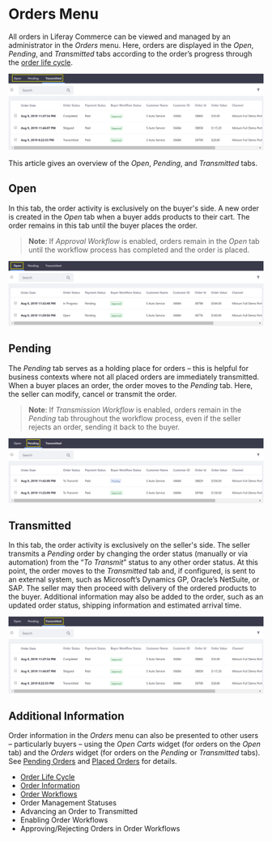 # Orders Menu

All orders in Liferay Commerce can be viewed and managed by an administrator in the _Orders_ menu. Here, orders are displayed in the _Open_, _Pending_, and _Transmitted_ tabs according to the order’s progress through the [order life cycle](../order-life-cycle/README.md).

   ![Orders Menu Overview](./images/01.png "Orders Menu Overview")

This article gives an overview of the _Open_, _Pending_, and _Transmitted_ tabs.

## Open

In this tab, the order activity is exclusively on the buyer's side. A new order is created in the _Open_ tab when a buyer adds products to their cart. The order remains in this tab until the buyer places the order.

> **Note**: If _Approval Workflow_ is enabled, orders remain in the _Open_ tab until the workflow process has completed and the order is placed.

   ![Open Tab](./images/02.png "Open Tab")

## Pending

The _Pending_ tab serves as a holding place for orders – this is helpful for business contexts where not all placed orders are immediately transmitted. When a buyer places an order, the order moves to the _Pending_ tab. Here, the seller can modify, cancel or transmit the order.

> **Note**: If _Transmission Workflow_ is enabled, orders remain in the _Pending_ tab throughout the workflow process, even if the seller rejects an order, sending it back to the buyer.

   ![Pending Tab](./images/03.png "Pending Tab")

## Transmitted

In this tab, the order activity is exclusively on the seller's side. The seller transmits a _Pending_ order by changing the order status (manually or via automation) from the “_To Transmit_” status to any other order status. At this point, the order moves to the _Transmitted_ tab and, if configured,  is sent to an external system, such as Microsoft’s Dynamics GP, Oracle’s NetSuite, or SAP. The seller may then proceed with delivery of the ordered products to the buyer. Additional information may also be added to the order, such as an updated order status, shipping information and estimated arrival time.

   ![Transmitted Tab](./images/04.png "Transmitted Tab")

## Additional Information

Order information in the *Orders* menu can also be presented to other users – particularly buyers – using the *Open Carts* widget (for orders on the *Open* tab) and the *Orders* widget (for orders on the *Pending* or *Transmitted* tabs). See [Pending Orders](../../../content/pages/pending-orders/README.md) and [Placed Orders](../../../content/pages/placed-orders/README.md) for details.

* [Order Life Cycle](../order-life-cycle/README.md)
* [Order Information](../order-information/README.md)
* [Order Workflows](../order-workflows/README.md)
* Order Management Statuses
* Advancing an Order to Transmitted
* Enabling Order Workflows
* Approving/Rejecting Orders in Order Workflows
